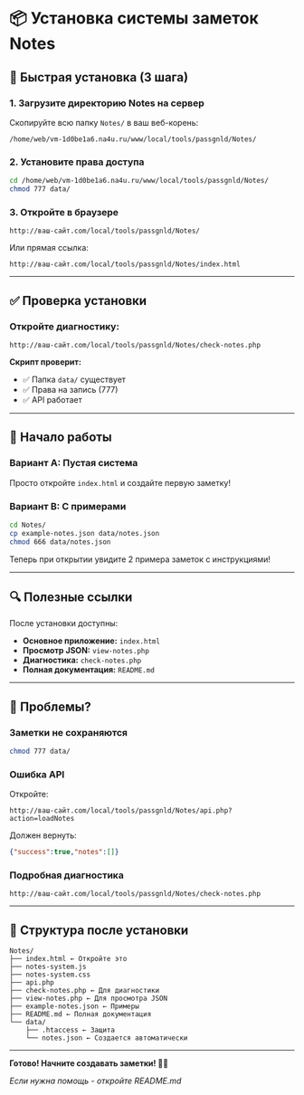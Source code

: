 # 📦 Установка системы заметок Notes

## 🚀 Быстрая установка (3 шага)

### 1. Загрузите директорию Notes на сервер

Скопируйте всю папку `Notes/` в ваш веб-корень:
```
/home/web/vm-1d0be1a6.na4u.ru/www/local/tools/passgnld/Notes/
```

### 2. Установите права доступа

```bash
cd /home/web/vm-1d0be1a6.na4u.ru/www/local/tools/passgnld/Notes/
chmod 777 data/
```

### 3. Откройте в браузере

```
http://ваш-сайт.com/local/tools/passgnld/Notes/
```

Или прямая ссылка:
```
http://ваш-сайт.com/local/tools/passgnld/Notes/index.html
```

---

## ✅ Проверка установки

### Откройте диагностику:
```
http://ваш-сайт.com/local/tools/passgnld/Notes/check-notes.php
```

**Скрипт проверит:**
- ✅ Папка `data/` существует
- ✅ Права на запись (777)
- ✅ API работает

---

## 📝 Начало работы

### Вариант A: Пустая система

Просто откройте `index.html` и создайте первую заметку!

### Вариант B: С примерами

```bash
cd Notes/
cp example-notes.json data/notes.json
chmod 666 data/notes.json
```

Теперь при открытии увидите 2 примера заметок с инструкциями!

---

## 🔍 Полезные ссылки

После установки доступны:

- **Основное приложение:** `index.html`
- **Просмотр JSON:** `view-notes.php`
- **Диагностика:** `check-notes.php`
- **Полная документация:** `README.md`

---

## 🐛 Проблемы?

### Заметки не сохраняются

```bash
chmod 777 data/
```

### Ошибка API

Откройте:
```
http://ваш-сайт.com/local/tools/passgnld/Notes/api.php?action=loadNotes
```

Должен вернуть:
```json
{"success":true,"notes":[]}
```

### Подробная диагностика

```
http://ваш-сайт.com/local/tools/passgnld/Notes/check-notes.php
```

---

## 📂 Структура после установки

```
Notes/
├── index.html ← Откройте это
├── notes-system.js
├── notes-system.css
├── api.php
├── check-notes.php ← Для диагностики
├── view-notes.php ← Для просмотра JSON
├── example-notes.json ← Примеры
├── README.md ← Полная документация
└── data/
    ├── .htaccess ← Защита
    └── notes.json ← Создается автоматически
```

---

**Готово! Начните создавать заметки! 📝✨**

*Если нужна помощь - откройте README.md*
